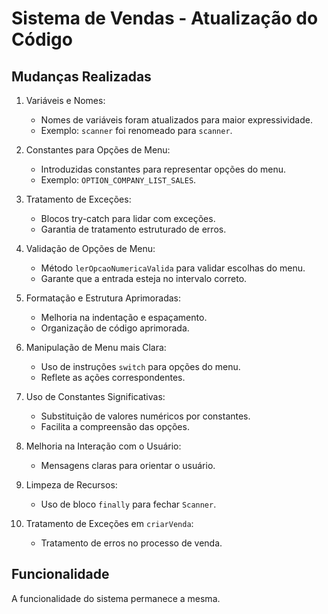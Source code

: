 # Sistema de Vendas - Atualização do Código

## Mudanças Realizadas

1. Variáveis e Nomes:

   - Nomes de variáveis foram atualizados para maior expressividade.
   - Exemplo: `scanner` foi renomeado para `scanner`.

2. Constantes para Opções de Menu:

   - Introduzidas constantes para representar opções do menu.
   - Exemplo: `OPTION_COMPANY_LIST_SALES`.

3. Tratamento de Exceções:

   - Blocos try-catch para lidar com exceções.
   - Garantia de tratamento estruturado de erros.

4. Validação de Opções de Menu:

   - Método `lerOpcaoNumericaValida` para validar escolhas do menu.
   - Garante que a entrada esteja no intervalo correto.

5. Formatação e Estrutura Aprimoradas:

   - Melhoria na indentação e espaçamento.
   - Organização de código aprimorada.

6. Manipulação de Menu mais Clara:

   - Uso de instruções `switch` para opções do menu.
   - Reflete as ações correspondentes.

7. Uso de Constantes Significativas:

   - Substituição de valores numéricos por constantes.
   - Facilita a compreensão das opções.

8. Melhoria na Interação com o Usuário:

   - Mensagens claras para orientar o usuário.

9. Limpeza de Recursos:

   - Uso de bloco `finally` para fechar `Scanner`.

10. Tratamento de Exceções em `criarVenda`:
    - Tratamento de erros no processo de venda.

## Funcionalidade

A funcionalidade do sistema permanece a mesma.
